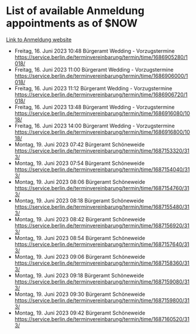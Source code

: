 # List of available Anmeldung appointments as of $NOW
[Link to Anmeldung website](https://service.berlin.de/terminvereinbarung/termin/tag.php?termin=1&anliegen[]=120686&dienstleisterlist=122210,122217,327316,122219,327312,122227,327314,122231,327346,122243,327348,122254,122252,329742,122260,329745,122262,329748,122271,327278,122273,327274,122277,327276,330436,122280,327294,122282,327290,122284,327292,122291,327270,122285,327266,122286,327264,122296,327268,150230,329760,122297,327286,122294,327284,122312,329763,122314,329775,122304,327330,122311,327334,122309,327332,317869,122281,327352,122279,329772,122283,122276,327324,122274,327326,122267,329766,122246,327318,122251,327320,122257,327322,122208,327298,122226,327300&herkunft=http%3A%2F%2Fservice.berlin.de%2Fdienstleistung%2F120686%2F)
- Freitag, 16. Juni 2023 10:48 Bürgeramt Wedding - Vorzugstermine https://service.berlin.de/terminvereinbarung/termin/time/1686905280/1018/
- Freitag, 16. Juni 2023 11:00 Bürgeramt Wedding - Vorzugstermine https://service.berlin.de/terminvereinbarung/termin/time/1686906000/1018/
- Freitag, 16. Juni 2023 11:12 Bürgeramt Wedding - Vorzugstermine https://service.berlin.de/terminvereinbarung/termin/time/1686906720/1018/
- Freitag, 16. Juni 2023 13:48 Bürgeramt Wedding - Vorzugstermine https://service.berlin.de/terminvereinbarung/termin/time/1686916080/1018/
- Freitag, 16. Juni 2023 14:00 Bürgeramt Wedding - Vorzugstermine https://service.berlin.de/terminvereinbarung/termin/time/1686916800/1018/
- Montag, 19. Juni 2023 07:42 Bürgeramt Schöneweide https://service.berlin.de/terminvereinbarung/termin/time/1687153320/313/
- Montag, 19. Juni 2023 07:54 Bürgeramt Schöneweide https://service.berlin.de/terminvereinbarung/termin/time/1687154040/313/
- Montag, 19. Juni 2023 08:06 Bürgeramt Schöneweide https://service.berlin.de/terminvereinbarung/termin/time/1687154760/313/
- Montag, 19. Juni 2023 08:18 Bürgeramt Schöneweide https://service.berlin.de/terminvereinbarung/termin/time/1687155480/313/
- Montag, 19. Juni 2023 08:42 Bürgeramt Schöneweide https://service.berlin.de/terminvereinbarung/termin/time/1687156920/313/
- Montag, 19. Juni 2023 08:54 Bürgeramt Schöneweide https://service.berlin.de/terminvereinbarung/termin/time/1687157640/313/
- Montag, 19. Juni 2023 09:06 Bürgeramt Schöneweide https://service.berlin.de/terminvereinbarung/termin/time/1687158360/313/
- Montag, 19. Juni 2023 09:18 Bürgeramt Schöneweide https://service.berlin.de/terminvereinbarung/termin/time/1687159080/313/
- Montag, 19. Juni 2023 09:30 Bürgeramt Schöneweide https://service.berlin.de/terminvereinbarung/termin/time/1687159800/313/
- Montag, 19. Juni 2023 09:42 Bürgeramt Schöneweide https://service.berlin.de/terminvereinbarung/termin/time/1687160520/313/
